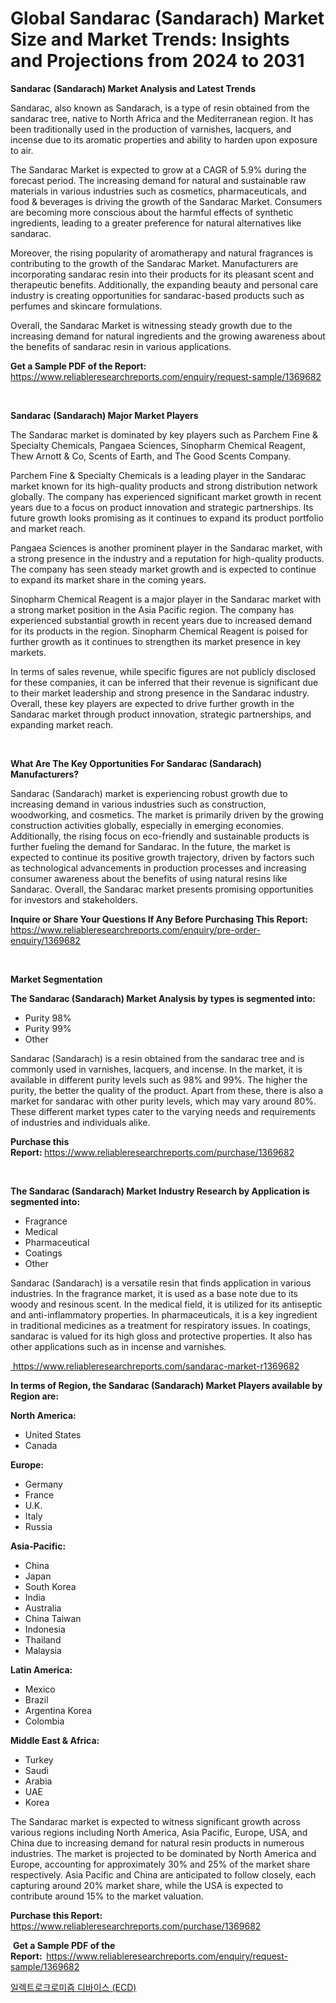 <p><h1>Global Sandarac (Sandarach) Market Size and Market Trends: Insights and Projections from 2024 to 2031</h1></p><p><strong>Sandarac (Sandarach) Market Analysis and Latest Trends</strong></p>
<p><p>Sandarac, also known as Sandarach, is a type of resin obtained from the sandarac tree, native to North Africa and the Mediterranean region. It has been traditionally used in the production of varnishes, lacquers, and incense due to its aromatic properties and ability to harden upon exposure to air.</p><p>The Sandarac Market is expected to grow at a CAGR of 5.9% during the forecast period. The increasing demand for natural and sustainable raw materials in various industries such as cosmetics, pharmaceuticals, and food & beverages is driving the growth of the Sandarac Market. Consumers are becoming more conscious about the harmful effects of synthetic ingredients, leading to a greater preference for natural alternatives like sandarac.</p><p>Moreover, the rising popularity of aromatherapy and natural fragrances is contributing to the growth of the Sandarac Market. Manufacturers are incorporating sandarac resin into their products for its pleasant scent and therapeutic benefits. Additionally, the expanding beauty and personal care industry is creating opportunities for sandarac-based products such as perfumes and skincare formulations.</p><p>Overall, the Sandarac Market is witnessing steady growth due to the increasing demand for natural ingredients and the growing awareness about the benefits of sandarac resin in various applications.</p></p>
<p><strong>Get a Sample PDF of the Report:&nbsp;</strong> <a href="https://www.reliableresearchreports.com/enquiry/request-sample/1369682">https://www.reliableresearchreports.com/enquiry/request-sample/1369682</a></p>
<p>&nbsp;</p>
<p><strong>Sandarac (Sandarach) Major Market Players</strong></p>
<p><p>The Sandarac market is dominated by key players such as Parchem Fine & Specialty Chemicals, Pangaea Sciences, Sinopharm Chemical Reagent, Thew Arnott & Co, Scents of Earth, and The Good Scents Company. </p><p>Parchem Fine & Specialty Chemicals is a leading player in the Sandarac market known for its high-quality products and strong distribution network globally. The company has experienced significant market growth in recent years due to a focus on product innovation and strategic partnerships. Its future growth looks promising as it continues to expand its product portfolio and market reach.</p><p>Pangaea Sciences is another prominent player in the Sandarac market, with a strong presence in the industry and a reputation for high-quality products. The company has seen steady market growth and is expected to continue to expand its market share in the coming years.</p><p>Sinopharm Chemical Reagent is a major player in the Sandarac market with a strong market position in the Asia Pacific region. The company has experienced substantial growth in recent years due to increased demand for its products in the region. Sinopharm Chemical Reagent is poised for further growth as it continues to strengthen its market presence in key markets.</p><p>In terms of sales revenue, while specific figures are not publicly disclosed for these companies, it can be inferred that their revenue is significant due to their market leadership and strong presence in the Sandarac industry. Overall, these key players are expected to drive further growth in the Sandarac market through product innovation, strategic partnerships, and expanding market reach.</p></p>
<p>&nbsp;</p>
<p><strong>What Are The Key Opportunities For Sandarac (Sandarach) Manufacturers?</strong></p>
<p><p>Sandarac (Sandarach) market is experiencing robust growth due to increasing demand in various industries such as construction, woodworking, and cosmetics. The market is primarily driven by the growing construction activities globally, especially in emerging economies. Additionally, the rising focus on eco-friendly and sustainable products is further fueling the demand for Sandarac. In the future, the market is expected to continue its positive growth trajectory, driven by factors such as technological advancements in production processes and increasing consumer awareness about the benefits of using natural resins like Sandarac. Overall, the Sandarac market presents promising opportunities for investors and stakeholders.</p></p>
<p><strong>Inquire or Share Your Questions If Any Before Purchasing This Report:</strong> <a href="https://www.reliableresearchreports.com/enquiry/pre-order-enquiry/1369682">https://www.reliableresearchreports.com/enquiry/pre-order-enquiry/1369682</a></p>
<p>&nbsp;</p>
<p><strong>Market Segmentation</strong></p>
<p><strong>The Sandarac (Sandarach) Market Analysis by types is segmented into:</strong></p>
<p><ul><li>Purity 98%</li><li>Purity 99%</li><li>Other</li></ul></p>
<p><p>Sandarac (Sandarach) is a resin obtained from the sandarac tree and is commonly used in varnishes, lacquers, and incense. In the market, it is available in different purity levels such as 98% and 99%. The higher the purity, the better the quality of the product. Apart from these, there is also a market for sandarac with other purity levels, which may vary around 80%. These different market types cater to the varying needs and requirements of industries and individuals alike.</p></p>
<p><strong>Purchase this Report:&nbsp;</strong><a href="https://www.reliableresearchreports.com/purchase/1369682">https://www.reliableresearchreports.com/purchase/1369682</a></p>
<p>&nbsp;</p>
<p><strong>The Sandarac (Sandarach) Market Industry Research by Application is segmented into:</strong></p>
<p><ul><li>Fragrance</li><li>Medical</li><li>Pharmaceutical</li><li>Coatings</li><li>Other</li></ul></p>
<p><p>Sandarac (Sandarach) is a versatile resin that finds application in various industries. In the fragrance market, it is used as a base note due to its woody and resinous scent. In the medical field, it is utilized for its antiseptic and anti-inflammatory properties. In pharmaceuticals, it is a key ingredient in traditional medicines as a treatment for respiratory issues. In coatings, sandarac is valued for its high gloss and protective properties. It also has other applications such as in incense and varnishes.</p></p>
<p><a href="https://www.reliableresearchreports.com/sandarac-market-r1369682">&nbsp;https://www.reliableresearchreports.com/sandarac-market-r1369682</a></p>
<p><strong>In terms of Region, the Sandarac (Sandarach) Market Players available by Region are:</strong></p>
<p>
    <p> <strong> North America: </strong>
        <ul>
            <li>United States</li>
            <li>Canada</li>
        </ul>
        </p> 
    <p> <strong> Europe: </strong>
        <ul>
            <li>Germany</li>
            <li>France</li>
            <li>U.K.</li>
            <li>Italy</li>
            <li>Russia</li>
        </ul>
        </p> 
    <p> <strong> Asia-Pacific: </strong>
        <ul>
            <li>China</li>
            <li>Japan</li>
            <li>South Korea</li>
            <li>India</li>
            <li>Australia</li>
            <li>China Taiwan</li>
            <li>Indonesia</li>
            <li>Thailand</li>
            <li>Malaysia</li>
        </ul>
        </p> 
    <p> <strong> Latin America: </strong>
        <ul>
            <li>Mexico</li>
            <li>Brazil</li>
            <li>Argentina Korea</li>
            <li>Colombia</li>
        </ul>
        </p> 
    <p> <strong> Middle East & Africa: </strong>
        <ul>
            <li>Turkey</li>
            <li>Saudi</li>
            <li>Arabia</li>
            <li>UAE</li>
            <li>Korea</li>
        </ul>
    </p>
    </p>
<p><p>The Sandarac market is expected to witness significant growth across various regions including North America, Asia Pacific, Europe, USA, and China due to increasing demand for natural resin products in numerous industries. The market is projected to be dominated by North America and Europe, accounting for approximately 30% and 25% of the market share respectively. Asia Pacific and China are anticipated to follow closely, each capturing around 20% market share, while the USA is expected to contribute around 15% to the market valuation.</p></p>
<p><strong>Purchase this Report: </strong><a href="https://www.reliableresearchreports.com/purchase/1369682">https://www.reliableresearchreports.com/purchase/1369682</a></p>
<p>&nbsp;<strong>Get a Sample PDF of the Report:&nbsp;&nbsp;</strong><a href="https://www.reliableresearchreports.com/enquiry/request-sample/1369682">https://www.reliableresearchreports.com/enquiry/request-sample/1369682</a></p>
<p><strong></strong></p>
<p><p><a href="https://medium.com/@estelwisozk1/%EC%A0%84%EA%B8%B0%EB%B3%80%EC%83%89%EC%9E%A5%EC%B9%98-ecd-%EC%8B%9C%EC%9E%A5-%EB%B6%84%EC%84%9D-%EA%B8%80%EB%A1%9C%EB%B2%8C-%EC%82%B0%EC%97%85-%EC%A0%84%EB%A7%9D-%EB%B0%8F-%EC%98%88%EC%B8%A1-2024%EB%85%84%EB%B6%80%ED%84%B0-2031%EB%85%84%EA%B9%8C%EC%A7%80-4230f46b9a7a">일렉트로크로미즘 디바이스 (ECD)</a></p></p>